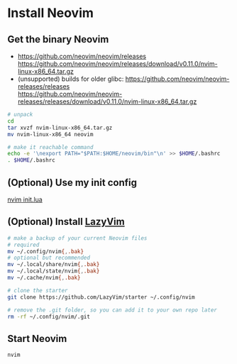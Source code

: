 # Install Neovim

## Get the binary Neovim

- https://github.com/neovim/neovim/releases  
  https://github.com/neovim/neovim/releases/download/v0.11.0/nvim-linux-x86_64.tar.gz
- (unsupported) builds for older glibc: https://github.com/neovim/neovim-releases/releases  
  https://github.com/neovim/neovim-releases/releases/download/v0.11.0/nvim-linux-x86_64.tar.gz

```bash
# unpack
cd
tar xvzf nvim-linux-x86_64.tar.gz
mv nvim-linux-x86_64 neovim

# make it reachable command
echo -e '\nexport PATH="$PATH:$HOME/neovim/bin"\n' >> $HOME/.bashrc
. $HOME/.bashrc
```

## (Optional) Use my init config

[nvim init.lua](./.config/nvim/init.lua)

## (Optional) Install [LazyVim](https://www.lazyvim.org)

```bash
# make a backup of your current Neovim files
# required
mv ~/.config/nvim{,.bak}
# optional but recommended
mv ~/.local/share/nvim{,.bak}
mv ~/.local/state/nvim{,.bak}
mv ~/.cache/nvim{,.bak}

# clone the starter
git clone https://github.com/LazyVim/starter ~/.config/nvim

# remove the .git folder, so you can add it to your own repo later
rm -rf ~/.config/nvim/.git
```

## Start Neovim

```bash
nvim
```
